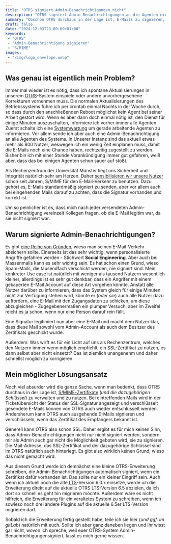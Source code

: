 ```yaml
---
title: "OTRS signiert Admin-Benachrichtigungen nicht"
description: "OTRS signiert Admin-Benachrichtigungen an die Agenten nicht. Das sorgt für Irritation und einen guten Grund gibt es auch nicht."
summary: "Obschon OTRS durchaus in der Lage ist, E-Mails zu signieren, und ver-/entschlüsseln, werden ausgehende Admin-Benachrichtigungen an die Agenten nicht signiert. Das irritiert einige meiner Agenten und verwundert mich selber."
draft: false
date: "2024-12-03T23:00:00+01:00"
keywords:
 - "OTRS"
 - "Admin-Benachrichtigung signieren"
 - "S/MIME"
images:
 - "/img/logo_envelope.webp"
---
```


## Was genau ist eigentlich mein Problem?
Immer mal wieder ist es nötig, dass ich spontane Aktualisierungen in unserem <abbr title="Open Ticket Request System">OTRS</abbr>-System einspiele oder andere unvorhergesehene Korrekturen vornehmen muss. Die normalen Aktualisierungen des Betriebssystems führe ich per crontab einmal Nachts in der Woche durch, so dass durch den anschließenden Reboot möglichst kein Agent bei seiner Arbeit gestört wird. Wenn es aber dann doch einmal nötig ist, den Dienst für einige Minuten auszuschalten, informiere ich vorher immer alle Agenten. Zuerst schalte ich eine [Systemwartung](https://otrscommunityedition.com/doc/manual/admin/6.0/en/html/administration.html#adminarea-systemmaintenance) um gerade arbeitende Agenten zu informieren. Vor allem sende ich aber auch eine Admin-Benachrichtigung an alle Agenten des Systems. In Unserer Instanz sind das aktuell etwas mehr als 800 Nutzer, weswegen ich ein wenig Zeit einplanen muss, damit die E-Mails noch eine Chance haben, rechtzeitig zugestellt zu werden. Bisher bin ich mit einer Stunde Vorankündigung immer gut gefahren, weiß aber, dass das bei einigen Agenten schon sauer auf stößt.

Als Rechenzentrum der Universität Münster liegt uns Sicherheit und Integrität natürlich sehr am Herzen. Daher [sensibilisieren wir unsere Nutzer](https://www.uni-muenster.de/CA/de/howto-mail.shtml) schon seit Jahren, S/MIME für den E-Mail-Verkehr zu benutzen. Dazu gehört es, E-Mails standardmäßig signiert zu senden, aber vor allem auch bei eingehenden Mails darauf zu achten, dass die Signatur vorhanden und korrekt ist.

Um so peinlicher ist es, dass mich nach jeder versendeten Admin-Benachrichtigung vereinzelt Kollegen fragen, ob die E-Mail legitim war, da sie nicht signiert war.

## Warum signierte Admin-Benachrichtigungen?
Es gibt [eine Reihe von Gründen](https://www.uni-muenster.de/Informationssicherheit/sch_tzen/Schutz_vor_betruegerischen_E-Mails.html), wieso man seinen E-Mail-Verkehr absichern sollte. Einerseits ist das sehr wichtig, wenn personalisierte Angriffe gefahren werden - Stichwort **Social Engineering**. Aber auch bei Massenmails kann es sehr wichtig sein. Es hat schon einen Grund, wieso Spam-Mails, die tausendfach verschickt werden, nie signiert sind. Mein konkreter Use case ist natürlich mit weniger als tausend Nutzern wesentlich kleiner, allerdings ist es sehr gut denkbar, dass ein Angrifer mit einem gekaperten E-Mail Account auf diese Art vorgehen könnte. Anstatt alle Nutzer darüber zu informieren, dass das System gleich für einige Minuten nicht zur Verfügung stehen wird, könnte er (_oder sie_) auch alle Nutzer dazu auffordern, eine E-Mail mit den Zugangsdaten zu schicken, um diese abzugleichen - Zugegebenermaßen ein plumper Versuch, aber im Zweifel reicht es ja schon, wenn nur eine Person darauf rein fällt.

Eine Signatur legitimiert nun aber eine E-Mail und macht dem Nutzer klar, dass diese Mail sowohl vom Admin-Account als auch dem Besitzer des Zertifikats geschickt wurde.

Außerdem: Was wirft es für ein Licht auf uns als Rechenzentrum, welches den Nutzern immer wenn möglich empfiehlt, ein SSL-Zertifikat zu nutzen, es dann selbst aber nicht einsetzt? Das ist ziemlich unangenehm und daher schnellst möglich zu korrigieren.

## Mein möglicher Lösungsansatz
Noch viel absurder wird die ganze Sache, wenn man bedenkt, dass OTRS durchaus in der Lage ist, [S/MIME-Zertifikate](https://otrscommunityedition.com/doc/manual/admin/6.0/en/html/administration.html#adminarea-smime) (_und die dazugehörigen Schlüssel_) zu verwalten und zu nutzen. Bei eintreffenden Mails wird in der Ticketübersicht der Status der SSL-Signatur angezeigt und verschlüsselt gesendete E-Mails können von OTRS auch wieder entschlüsselt werden. Andersherum kann OTRS auch ausgehende E-Mails signieren und verschlüsseln, wenn das Zertifikat des Empfängers bekannt ist.

Generell kann OTRS also schon SSL. Daher ergibt es für mich keinen Sinn, dass Admin-Benachrichtigungen nicht nur nicht signiert werden, sondern mir als Admin auch gar nicht die Möglichkeit geboten wird, sie zu signieren. Die Mail-Adresse, das SSL-Zertifikat und der dazugehörige Schlüssel sind im OTRS natürlich auch hinterlegt. Es gibt also wirklich keinen Grund, wieso das nicht gemacht wird.

Aus diesem Grund werde ich demnächst eine kleine OTRS-Erweiterung schreiben, die Admin-Benachrichtigungen automatisch signiert, wenn ein Zertifikat dafür vorhanden ist. Das sollte nur ein kleiner Eingriff sein. Auch wenn ich aktuell noch die alte <abbr title="Long term support">LTS</abbr>-Version 6.0.x einsetze, werde ich die Erweiterung direkt auf die aktuelle OTRS LTS-Version 6.5 abzielen, da ich dort so schnell es geht hin migrieren möchte. Außerdem wäre es nicht hilfreich, die Erweiterung für ein veraltetes System zu schreiben, wenn ich sowieso noch drei andere Plugins auf die aktuelle 6.5er LTS-Version migrieren darf.

Sobald ich die Erweiterung fertig gestellt habe, teile ich sie hier (_und ggf. im gitLab_) natürlich mit euch. Sollte ich aber ganz daneben liegen und ihr wisst gar nicht, wovon ich spreche, weil euer OTRS-System Admin-Benachrichtigungensigniert, lasst es mich gerne wissen.
